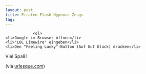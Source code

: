 ```yaml
---
layout: post
title: Piraten Flash Hypnose Zeugs
tag: 
---
```



                <ol>
    <li>Google im Browser öffnen</li>
    <li>"LOL Limewire" eingeben</li>
    <li>Den "Feeling Lucky"-Button (Auf Gut Glück) drücken</li>
</ol>
<p>Viel Spaß!</p>
<p>(via <a href="http://www.urlesque.com/2010/03/06/lol-limewire/">urlesque.com</a>)</p>
            

